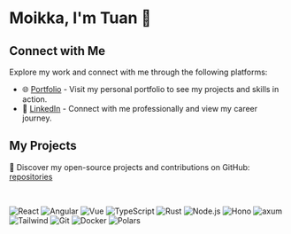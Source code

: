 # Moikka, I'm Tuan 👋

## Connect with Me

Explore my work and connect with me through the following platforms:

- 🌐 [Portfolio](https://tvhq.dev) - Visit my personal portfolio to see my projects and skills in action.
- 💼 [LinkedIn](https://www.linkedin.com/in/tvhq-connect) - Connect with me professionally and view my career journey.

## My Projects

🚀 Discover my open-source projects and contributions on GitHub: [repositories](https://github.com/tuanvu-hq?tab=repositories)

</br>

<p>
  <!-- Frontend Frameworks -->
  <img alt="React" src="https://img.shields.io/badge/-React-61DAFB?style=flat-square&logo=react&logoColor=black" />
  <img alt="Angular" src="https://img.shields.io/badge/-Angular-DD0031?style=flat-square&logo=angular&logoColor=white" />
  <img alt="Vue" src="https://img.shields.io/badge/-Vue-4FC08D?style=flat-square&logo=vue.js&logoColor=white" />
  <!-- Languages and Tools -->
  <img alt="TypeScript" src="https://img.shields.io/badge/-TypeScript-3178C6?style=flat-square&logo=typescript&logoColor=white" />
  <img alt="Rust" src="https://img.shields.io/badge/-Rust-CE412B?style=flat-square&logo=rust&logoColor=white" />
  <!-- Backend Frameworks -->
  <img alt="Node.js" src="https://img.shields.io/badge/-Node.js-339933?style=flat-square&logo=node.js&logoColor=white" />
  <img alt="Hono" src="https://img.shields.io/badge/-Hono-FF4F5A?style=flat-square&logo=hono&logoColor=white" />
  <img alt="axum" src="https://img.shields.io/badge/-axum-000000?style=flat-square&logo=rust&logoColor=white" />
  <!-- Styling -->
  <img alt="Tailwind" src="https://img.shields.io/badge/-Tailwind_CSS-06B6D4?style=flat-square&logo=tailwind-css&logoColor=white" />
  <!-- DevOps and Version Control -->
  <img alt="Git" src="https://img.shields.io/badge/-Git-F05032?style=flat-square&logo=git&logoColor=white" />
  <img alt="Docker" src="https://img.shields.io/badge/-Docker-2496ED?style=flat-square&logo=docker&logoColor=white" />
  <!-- Data Processing -->
  <img alt="Polars" src="https://img.shields.io/badge/-Polars-F7B93E?style=flat-square&logo=polars&logoColor=black" />
</p>

<!-- 
## About

I'm passionate and motivated with a strong enthusiasm for continuous
learning and improvement. My dedication to developing my abilities and my
willingness to learn make me a valuable asset in any team. I'm eager to
contribute and grow in a dynamic environment.

---

- **Open to work with Front-end frameworks & libraries**: React, Next.js, Angular, Vue, Nuxt.js
- **Open to work with Back-end frameworks & libraries**: Node.js, Express.js, NestJS, Nitro.js
- **Open to work with framework & libraries utilizing**: Java, Kotlin, Ruby, Go, Rust
- **Personal stack**: TypeScript, React, Hono, Go
- **Technologies utilized during study**: Java, Java EE, Ruby, Ruby on Rails
- **Tools**: VS Code, NeoVim, Postman, Obsidian, Affinity Designer

---
-->

<!-- 
**KEYWORDS**

- Affinity Designer, Affinity Photo, Analog.js, Angular, Apache Kafka, Blender, Capacitor.js, D3.js, Dart, Docker, Drizzle ORM, Express.js, Figma, Flutter, Git, Github, Go, GraphQL, GSAP, HTMX, Ionic, Java, Kaplay.js, MongoDB, MySQL, NeoVim, NestJS, Next.js, Node.js, Nuxt.js, Obsidian, PGlite, Pinia, Playwright, PostgreSQL, Postman, Prisma, Puppeteer, Python, PyTorch, React, React Native, Ruby, Ruby on Rails, RxJS, Solid.js, SolidStart, Spring Boot, SvelteKit, TablePlus, SQLite, TailwindCSS, Three.js, Thymeleaf, TypeScript, VS Code, Vue.js, Zustand
-->

<!--
# Hi there 👋

You can find my portfolio [here](https://tvhq.vercel.app/).

## About me

I'm a self-taught web developer hailing from the beautiful Czech Republic. I've had the pleasure of crafting some pretty nifty personal web applications. My goal is to develop visually appealing, user-friendly, and robust web applications for the end users, and meet their unique needs.

During my free time, I often find myself immersed in the world of digital art, where I can let my creativity run wild. Additionally, I'm a big fan of combat sports, and there's nothing like the rush of adrenaline that comes from training and sparrings.

Front-end:

- HTML5, CSS3, TypeScript, Tailwind CSS
- React.js, Next.js, Solid.js, Angular

Back-end:

- Node.js, Nest.js, Puppeteer, Cheerio, Prisma, SQLite

Mobile:

- Ionic, Capacitor, React Native, Flutter

Other technologies & tools:

- Ruby, Ruby on Rails, Java, JSF, Java EE, Python
- Git
- VS Code, Affinity Designer, Blender
-->

<!--
**tuanvu-hq/tuanvu-hq** is a ✨ _special_ ✨ repository because its `README.md` (this file) appears on your GitHub profile.

Here are some ideas to get you started:

- 🔭 I’m currently working on ...
- 🌱 I’m currently learning ...
- 👯 I’m looking to collaborate on ...
- 🤔 I’m looking for help with ...
- 💬 Ask me about ...
- 📫 How to reach me: ...
- 😄 Pronouns: ...
- ⚡ Fun fact: ...
-->

